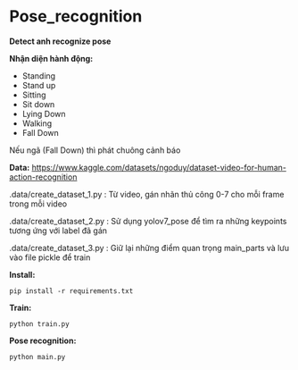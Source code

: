 # Pose_recognition
**Detect anh recognize pose**

**Nhận diện hành động:**
+ Standing
+ Stand up
+ Sitting
+ Sit down
+ Lying Down
+ Walking
+ Fall Down

Nếu ngã (Fall Down) thì phát chuông cảnh báo


**Data:**
https://www.kaggle.com/datasets/ngoduy/dataset-video-for-human-action-recognition


.data/create_dataset_1.py : Từ video, gán nhãn thủ công 0-7 cho mỗi frame trong mỗi video

.data/create_dataset_2.py : Sử dụng yolov7_pose để tìm ra những keypoints tương ứng với label đã gán

.data/create_dataset_3.py : Giữ lại những điểm quan trọng main_parts và lưu vào file pickle để train


**Install:**
```
pip install -r requirements.txt
```

**Train:**
```
python train.py
```

**Pose recognition:**
```
python main.py
```


